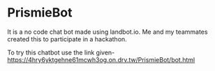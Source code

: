 # PrismieBot

It is a no code chat bot made using landbot.io.
Me and my teammates created this to participate in a hackathon.

To try this chatbot use the link given-
https://4hry6yktgehne61mcwh3og.on.drv.tw/PrismieBot/bot.html
